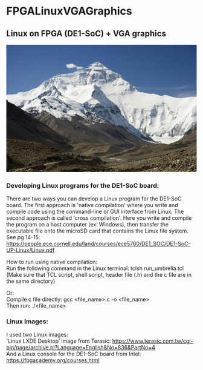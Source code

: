 # FPGALinuxVGAGraphics
## Linux on FPGA (DE1-SoC) + VGA graphics 

![alt text](https://github.com/cristinavasiliu/FPGALinuxVGAGraphics/blob/main/bin_images/everest.jpg)

<h3>Developing Linux programs for the DE1-SoC board:</h3> 

There are two ways you can develop a Linux program for the DE1-SoC board. The first approach is 'native compilation' where you write and compile code using the command-line or GUI interface from Linux. The second approach is called 'cross compilation'. Here you write and compile the program on a host computer (ex: Windows), then transfer the executable file onto the microSD card that contains the Linux file system. See pg 14-15: https://people.ece.cornell.edu/land/courses/ece5760/DE1_SOC/DE1-SoC-UP-Linux/Linux.pdf<br />

How to run using native compilation: <br />
Run the following command in the Linux terminal: tclsh run_umbrella.tcl <br />
(Make sure that TCL script, shell script, header file (.h) and the c file are in the same directory) <br />

Or: <br />
Compile c file directly:
gcc <file_name>.c -o <file_name> <br />
Then run: 
./<file_name> <br />

 <h3>Linux images:</h3>

 I used two Linux images: <br />
'Linux LXDE Desktop’ image from Terasic: https://www.terasic.com.tw/cgi-bin/page/archive.pl?Language=English&No=836&PartNo=4 <br />
And a Linux console for the DE1-SoC board from Intel: https://fpgacademy.org/courses.html <br />

